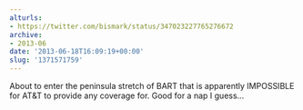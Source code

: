 ```yaml
---
alturls:
- https://twitter.com/bismark/status/347023227765276672
archive:
- 2013-06
date: '2013-06-18T16:09:19+00:00'
slug: '1371571759'
---
```


About to enter the peninsula stretch of BART that is apparently IMPOSSIBLE for AT&amp;T to provide any coverage for. Good for a nap I guess...


